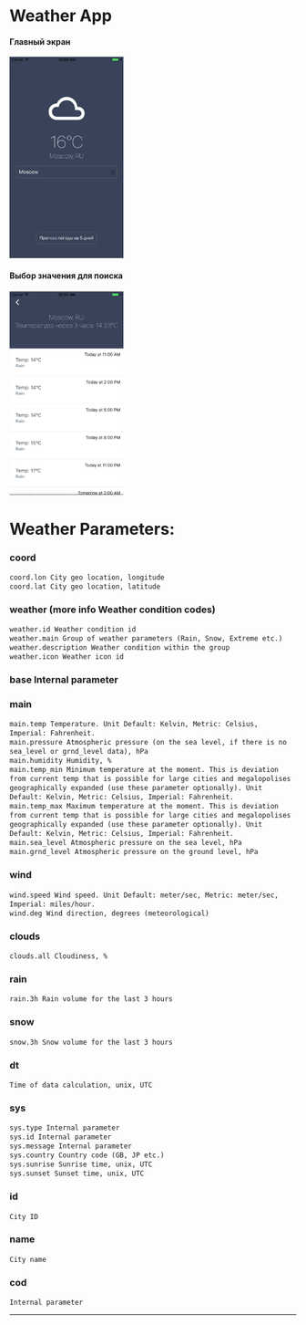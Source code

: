 # Weather App

<h4>Главный экран</h4>
<p align="left">
  <img src="assets/Forecast.png" width="200">
</p>

<h4>Выбор значения для поиска</h4>
<p align="left">
  <img src="assets/Home.png" width="200">
</p>

# Weather Parameters:

### coord
    coord.lon City geo location, longitude
    coord.lat City geo location, latitude
    
### weather (more info Weather condition codes)
    weather.id Weather condition id
    weather.main Group of weather parameters (Rain, Snow, Extreme etc.)
    weather.description Weather condition within the group
    weather.icon Weather icon id
### base Internal parameter

### main
    main.temp Temperature. Unit Default: Kelvin, Metric: Celsius, Imperial: Fahrenheit.
    main.pressure Atmospheric pressure (on the sea level, if there is no sea_level or grnd_level data), hPa
    main.humidity Humidity, %
    main.temp_min Minimum temperature at the moment. This is deviation from current temp that is possible for large cities and megalopolises geographically expanded (use these parameter optionally). Unit Default: Kelvin, Metric: Celsius, Imperial: Fahrenheit.
    main.temp_max Maximum temperature at the moment. This is deviation from current temp that is possible for large cities and megalopolises geographically expanded (use these parameter optionally). Unit Default: Kelvin, Metric: Celsius, Imperial: Fahrenheit.
    main.sea_level Atmospheric pressure on the sea level, hPa
    main.grnd_level Atmospheric pressure on the ground level, hPa
### wind
    wind.speed Wind speed. Unit Default: meter/sec, Metric: meter/sec, Imperial: miles/hour.
    wind.deg Wind direction, degrees (meteorological)
    
### clouds
    clouds.all Cloudiness, %
    
### rain
    rain.3h Rain volume for the last 3 hours
### snow
    snow.3h Snow volume for the last 3 hours
### dt 
    Time of data calculation, unix, UTC
### sys
    sys.type Internal parameter
    sys.id Internal parameter
    sys.message Internal parameter
    sys.country Country code (GB, JP etc.)
    sys.sunrise Sunrise time, unix, UTC
    sys.sunset Sunset time, unix, UTC
### id 
    City ID
### name 
    City name
### cod 
    Internal parameter
-----